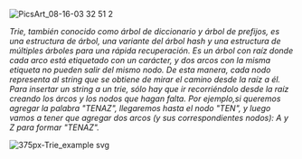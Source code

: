 ![PicsArt_08-16-03 32 51 2](https://user-images.githubusercontent.com/80688833/129620024-bffc2f88-a9fb-4a02-8ce6-583bc609db12.png)

_Trie, también conocido como árbol de diccionario y árbol de prefijos, es una estructura de árbol, una variante del árbol hash y una estructura de múltiples árboles para una rápida recuperación. Es un árbol con raíz donde cada arco está etiquetado con un carácter, y dos arcos con la misma etiqueta no pueden salir del mismo nodo. De esta manera, cada nodo representa al string que se obtiene de mirar el camino desde la raíz a él._
_Para insertar un string a un trie, sólo hay que ir recorriéndolo desde la raíz creando los árcos y los nodos que hagan falta. Por ejemplo,si queremos agregar la palabra "TENAZ", llegaremos hasta el nodo "TEN", y luego vamos a tener que agregar dos arcos (y sus correspondientes nodos): A y Z para formar "TENAZ"._

![375px-Trie_example svg](https://user-images.githubusercontent.com/80688833/129568866-da706006-4046-4d06-ae75-c759b2b70a63.png)
